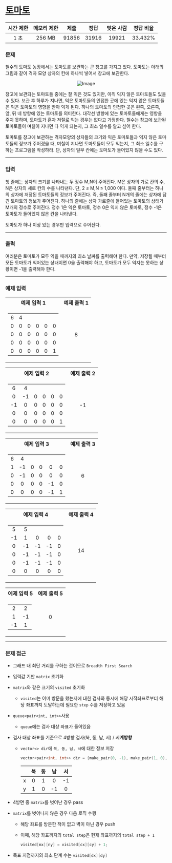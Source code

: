 # [토마토](https://www.acmicpc.net/problem/7576)

<div align = center>

| 시간 제한 | 메모리 제한 | 제출  | 정답  | 맞은 사람 | 정답 비율 |
| :-------: | :---------: | :---: | :---: | :-------: | :-------: |
|   1 초    |   256 MB    | 91856 | 31916 |   19921   |  33.432%  |

</div>

### 문제

철수의 토마토 농장에서는 토마토를 보관하는 큰 창고를 가지고 있다. 토마토는 아래의 그림과 같이 격자 모양 상자의 칸에 하나씩 넣어서 창고에 보관한다. 

<div align = center>

![Image](https://upload.acmicpc.net/de29c64f-dee7-4fe0-afa9-afd6fc4aad3a/-/preview/)

</div>

창고에 보관되는 토마토들 중에는 잘 익은 것도 있지만, 아직 익지 않은 토마토들도 있을 수 있다. 보관 후 하루가 지나면, 익은 토마토들의 인접한 곳에 있는 익지 않은 토마토들은 익은 토마토의 영향을 받아 익게 된다. 하나의 토마토의 인접한 곳은 왼쪽, 오른쪽, 앞, 뒤 네 방향에 있는 토마토를 의미한다. 대각선 방향에 있는 토마토들에게는 영향을 주지 못하며, 토마토가 혼자 저절로 익는 경우는 없다고 가정한다. 철수는 창고에 보관된 토마토들이 며칠이 지나면 다 익게 되는지, 그 최소 일수를 알고 싶어 한다.

토마토를 창고에 보관하는 격자모양의 상자들의 크기와 익은 토마토들과 익지 않은 토마토들의 정보가 주어졌을 때, 며칠이 지나면 토마토들이 모두 익는지, 그 최소 일수를 구하는 프로그램을 작성하라. 단, 상자의 일부 칸에는 토마토가 들어있지 않을 수도 있다.

---

### 입력

첫 줄에는 상자의 크기를 나타내는 두 정수 M,N이 주어진다. M은 상자의 가로 칸의 수, N은 상자의 세로 칸의 수를 나타낸다. 단, 2 ≤ M,N ≤ 1,000 이다. 둘째 줄부터는 하나의 상자에 저장된 토마토들의 정보가 주어진다. 즉, 둘째 줄부터 N개의 줄에는 상자에 담긴 토마토의 정보가 주어진다. 하나의 줄에는 상자 가로줄에 들어있는 토마토의 상태가 M개의 정수로 주어진다. 정수 1은 익은 토마토, 정수 0은 익지 않은 토마토, 정수 -1은 토마토가 들어있지 않은 칸을 나타낸다.

토마토가 하나 이상 있는 경우만 입력으로 주어진다.

---

### 출력

여러분은 토마토가 모두 익을 때까지의 최소 날짜를 출력해야 한다. 만약, 저장될 때부터 모든 토마토가 익어있는 상태이면 0을 출력해야 하고, 토마토가 모두 익지는 못하는 상황이면 -1을 출력해야 한다.

---

### 예제 입력

<table>
  <tr>
    <th align = center>예제 입력 1</th>
    <th align = center>예제 출력 1</th>
  </tr>
  <tr>
    <td align = center>
      <table>
        <tr>
          <td align = center cols-span = "3">6</td>
          <td align = center cols-span = "3">4</td> 
        </tr>
        <tr>
          <td align = center>0</td>
          <td align = center>0</td>
          <td align = center>0</td>
          <td align = center>0</td>
          <td align = center>0</td>
          <td align = center>0</td>
        </tr>
        <tr>
          <td align = center>0</td>
          <td align = center>0</td>
          <td align = center>0</td>
          <td align = center>0</td>
          <td align = center>0</td>
          <td align = center>0</td>
        </tr>
        <tr>
          <td align = center>0</td>
          <td align = center>0</td>
          <td align = center>0</td>
          <td align = center>0</td>
          <td align = center>0</td>
          <td align = center>0</td>
        </tr>
        <tr>
          <td align = center>0</td>
          <td align = center>0</td>
          <td align = center>0</td>
          <td align = center>0</td>
          <td align = center>0</td>
          <td align = center>1</td>
        </tr>
      </table>
    </td>
    <td align = center>8</td>
  </tr>
</table>

<table>
  <tr>
    <th align = center>예제 입력 2</th>
    <th align = center>예제 출력 2</th>
  </tr>
  <tr>
    <td align = center>
      <table>
        <tr>
          <td align = center cols-span = "3">6</td>
          <td align = center cols-span = "3">4</td> 
        </tr>
        <tr>
          <td align = center>0</td>
          <td align = center>-1</td>
          <td align = center>0</td>
          <td align = center>0</td>
          <td align = center>0</td>
          <td align = center>0</td>
        </tr>
        <tr>
          <td align = center>-1</td>
          <td align = center>0</td>
          <td align = center>0</td>
          <td align = center>0</td>
          <td align = center>0</td>
          <td align = center>0</td>
        </tr>
        <tr>
          <td align = center>0</td>
          <td align = center>0</td>
          <td align = center>0</td>
          <td align = center>0</td>
          <td align = center>0</td>
          <td align = center>0</td>
        </tr>
        <tr>
          <td align = center>0</td>
          <td align = center>0</td>
          <td align = center>0</td>
          <td align = center>0</td>
          <td align = center>0</td>
          <td align = center>1</td>
        </tr>
      </table>
    </td>
    <td align = center>-1</td>
  </tr>
</table>

<table>
  <tr>
    <th align = center>예제 입력 3</th>
    <th align = center>예제 출력 3</th>
  </tr>
  <tr>
    <td align = center>
      <table>
        <tr>
          <td align = center cols-span = "3">6</td>
          <td align = center cols-span = "3">4</td> 
        </tr>
        <tr>
          <td align = center>1</td>
          <td align = center>-1</td>
          <td align = center>0</td>
          <td align = center>0</td>
          <td align = center>0</td>
          <td align = center>0</td>
        </tr>
        <tr>
          <td align = center>0</td>
          <td align = center>-1</td>
          <td align = center>0</td>
          <td align = center>0</td>
          <td align = center>0</td>
          <td align = center>0</td>
        </tr>
        <tr>
          <td align = center>0</td>
          <td align = center>0</td>
          <td align = center>0</td>
          <td align = center>0</td>
          <td align = center>-1</td>
          <td align = center>0</td>
        </tr>
        <tr>
          <td align = center>0</td>
          <td align = center>0</td>
          <td align = center>0</td>
          <td align = center>0</td>
          <td align = center>-1</td>
          <td align = center>1</td>
        </tr>
      </table>
    </td>
    <td align = center>6</td>
  </tr>
</table>

<table>
  <tr>
    <th align = center>예제 입력 4</th>
    <th align = center>예제 출력 4</th>
  </tr>
  <tr>
    <td align = center>
      <table>
        <tr>
          <td align = center cols-span = "2">5</td>
          <td align = center cols-span = "3">5</td> 
        </tr>
        <tr>
          <td align = center>-1</td>
          <td align = center>1</td>
          <td align = center>0</td>
          <td align = center>0</td>
          <td align = center>0</td>
        </tr>
        <tr>
          <td align = center>0</td>
          <td align = center>-1</td>
          <td align = center>-1</td>
          <td align = center>-1</td>
          <td align = center>0</td>
        </tr>
        <tr>
          <td align = center>0</td>
          <td align = center>-1</td>
          <td align = center>-1</td>
          <td align = center>-1</td>
          <td align = center>0</td>
        </tr>
        <tr>
          <td align = center>0</td>
          <td align = center>-1</td>
          <td align = center>-1</td>
          <td align = center>-1</td>
          <td align = center>0</td>
        </tr>
        <tr>
          <td align = center>0</td>
          <td align = center>0</td>
          <td align = center>0</td>
          <td align = center>0</td>
          <td align = center>0</td>
        </tr>
      </table>
    </td>
    <td align = center>14</td>
  </tr>
</table>

<table>
  <tr>
    <th align = center>예제 입력 5</th>
    <th align = center>예제 출력 5</th>
  </tr>
  <tr>
    <td align = center>
      <table>
        <tr>
          <td align = center cols-span = "2">2</td>
          <td align = center cols-span = "2">2</td> 
        </tr>
        <tr>
          <td align = center>1</td>
          <td align = center>-1</td>
        </tr>
        <tr>
          <td align = center>-1</td>
          <td align = center>1</td>
        </tr>
      </table>
    </td>
    <td align = center>0</td>
  </tr>
</table>

---

### 문제 접근

  - 그래프 내 최단 거리를 구하는 것이므로 `Breadth First Search`

  - 입력값 기반 `matrix` 초기화

  - `matrix`와 같은 크기의 `visited` 초기화

    - `visited`는 이미 방문을 했는지에 대한 검사와 동시에 해당 시작좌표로부터 해당 좌표까지 도달하는데 필요한 `step` 수를 저장하고 있음

  - `queue<pair<int, int>>`사용

    - `queue`에는 검사 대상 좌표가 들어있음

  - 검사 대상 좌표를 기준으로 4방향 검사(북, 동, 남, 서) / **시계방향**

    - `vector<> dir`에 `북, 동, 남, 서`에 대한 정보 저장

      ```cpp
      vector<pair<int, int>> dir = {make_pair(0, -1), make_pair(1, 0), make_pair(0, 1), make_pair(-1, 0)};
      ```

      |       |  북   |  동   |  남   |  서   |
      | :---: | :---: | :---: | :---: | :---: |
      |   x   |   0   |   1   |   0   |  -1   |
      |   y   |   1   |   0   |  -1   |   0   |
    
  - 4방면 중 `matrix`를 벗어난 경우 pass

  - `matrix`를 벗어나지 않은 경우 다음 로직 수행

    - 해당 좌표를 방문한 적이 없고 벽이 아닌 경우 push

    - 이때, 해당 좌표까지의 `total step`은 현재 좌표까지의 `total step + 1`

      ```cpp
      visited[nx][ny] = visited[cx][cy] + 1;
      ```

  - 목표 지점까지의 최소 단계 수는 `visited[dx][dy]`